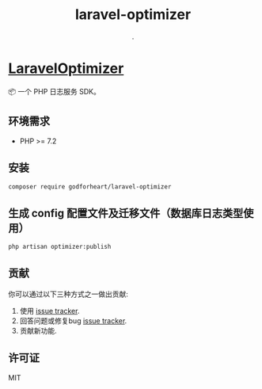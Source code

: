 <h1 align="center"> laravel-optimizer </h1>

<p align="center"> .</p>

# [LaravelOptimizer](https://www.juli-jianzhan.com)

📦 一个 PHP 日志服务 SDK。

## 环境需求

- PHP >= 7.2

## 安装

```bash
composer require godforheart/laravel-optimizer
```

## 生成 config 配置文件及迁移文件（数据库日志类型使用）
```bash
php artisan optimizer:publish
```


## 贡献

你可以通过以下三种方式之一做出贡献:

1. 使用 [issue tracker](https://github.com/godforheart/laravel-optimizer/issues).
2. 回答问题或修复bug [issue tracker](https://github.com/godforheart/laravel-optimizer/issues).
3. 贡献新功能.

## 许可证

MIT
